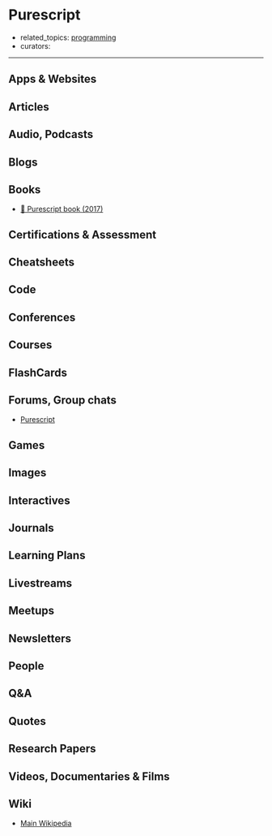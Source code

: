# Purescript

- related_topics: [programming](programming.md)
- curators:

------

## Apps & Websites

## Articles

## Audio, Podcasts

## Blogs

## Books

- [📖 Purescript book (2017)](https://github.com/paf31/purescript-book)

## Certifications & Assessment

## Cheatsheets

## Code

## Conferences

## Courses

## FlashCards

## Forums, Group chats

- [Purescript](https://www.reddit.com/r/purescript/)

## Games

## Images

## Interactives

## Journals

## Learning Plans

## Livestreams

## Meetups

## Newsletters

## People

## Q&A

## Quotes

## Research Papers

## Videos, Documentaries & Films

## Wiki

- [Main Wikipedia](https://en.wikipedia.org/wiki/PureScript)
